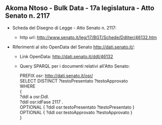 ## Akoma Ntoso - Bulk Data - 17a legislatura - Atto Senato n. 2117 ##

* Scheda del Disegno di Legge - Atto Senato n. 2117:
	* http url: http://www.senato.it/leg/17/BGT/Schede/Ddliter/46132.htm

* Riferimenti al sito OpenData del Senato http://dati.senato.it/:
	* Link OpenData: http://dati.senato.it/ddl/46132
	* Query SPARQL per i documenti relativi all'Atto Senato:

        PREFIX osr: <http://dati.senato.it/osr/>  
		SELECT DISTINCT ?testoPresentato ?testoApprovato  
		WHERE  
		{  
		    ?ddl a osr:Ddl.  
		    ?ddl osr:idFase 2117 .  
		    OPTIONAL { ?ddl osr:testoPresentato ?testoPresentato }  
		    OPTIONAL { ?ddl osr:testoApprovato ?testoApprovato }  
		}
		